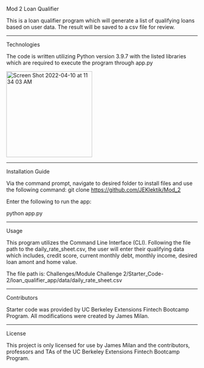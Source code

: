 Mod 2 Loan Qualifier

This is a loan qualifier program which will generate a list of qualifying loans based on user data.  The result will be saved to a csv file for review.

---

Technologies

The code is written utilizing Python version 3.9.7 with the listed libraries which are required to execute the program through app.py

<img width="226" alt="Screen Shot 2022-04-10 at 11 34 03 AM" src="https://user-images.githubusercontent.com/101614932/162634449-42cc7441-0e94-40d9-b45d-45bdc7933c44.png">

---

Installation Guide

Via the command prompt, navigate to desired folder to install files and use the following command:
  git clone https://github.com/JEKlektik/Mod_2
  
Enter the following to run the app:
  
  python app.py

---

Usage

This program utilizes the Command Line Interface (CLI).  Following the file path to the daily_rate_sheet.csv, the user will enter their qualifying data which includes, credit score, current monthly debt, monthly income, desired loan amont and home value.

The file path is:
Challenges/Module Challenge 2/Starter_Code-2/loan_qualifier_app/data/daily_rate_sheet.csv

---

Contributors

Starter code was provided by UC Berkeley Extensions Fintech Bootcamp Program.  All modifications were created by James Milan.

---

License

This project is only licensed for use by James Milan and the contributors, professors and TAs of the UC Berkeley Extensions Fintech Bootcamp Program.
